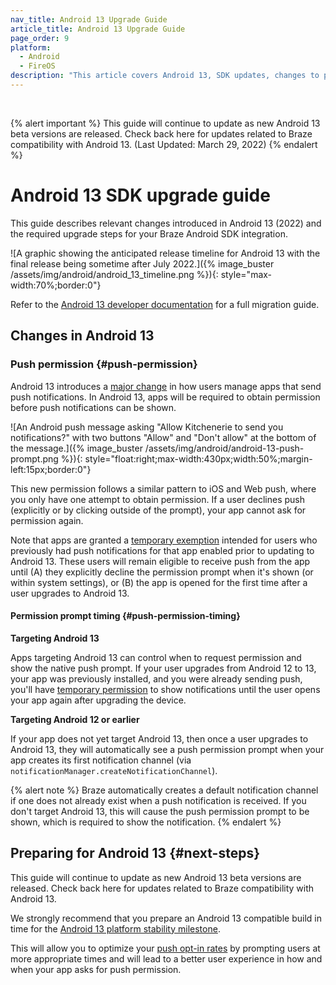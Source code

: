 ```yaml
---
nav_title: Android 13 Upgrade Guide
article_title: Android 13 Upgrade Guide
page_order: 9
platform: 
  - Android
  - FireOS
description: "This article covers Android 13, SDK updates, changes to push permission, SDK compatibility, and more."
---
```

<br>

{% alert important %}
This guide will continue to update as new Android 13 beta versions are released. Check back here for updates related to Braze compatibility with Android 13. (Last Updated: March 29, 2022)
{% endalert %}

# Android 13 SDK upgrade guide

This guide describes relevant changes introduced in Android 13 (2022) and the required upgrade steps for your Braze Android SDK integration.

![A graphic showing the anticipated release timeline for Android 13 with the final release being sometime after July 2022.]({% image_buster /assets/img/android/android_13_timeline.png %}){: style="max-width:70%;border:0"}

Refer to the [Android 13 developer documentation][2] for a full migration guide.

## Changes in Android 13

### Push permission {#push-permission}

Android 13 introduces a [major change][3] in how users manage apps that send push notifications. In Android 13, apps will be required to obtain permission before push notifications can be shown. 

![An Android push message asking "Allow Kitchenerie to send you notifications?" with two buttons "Allow" and "Don't allow" at the bottom of the message.]({% image_buster /assets/img/android/android-13-push-prompt.png %}){: style="float:right;max-width:430px;width:50%;margin-left:15px;border:0"}

This new permission follows a similar pattern to iOS and Web push, where you only have one attempt to obtain permission. If a user declines push (explicitly or by clicking outside of the prompt), your app cannot ask for permission again.

Note that apps are granted a [temporary exemption][4] intended for users who previously had push notifications for that app enabled prior to updating to Android 13. These users will remain eligible to receive push from the app until (A) they explicitly decline the permission prompt when it's shown (or within system settings), or (B) the app is opened for the first time after a user upgrades to Android 13.

#### Permission prompt timing {#push-permission-timing}

**Targeting Android 13**

Apps targeting Android 13 can control when to request permission and show the native push prompt. If your user upgrades from Android 12 to 13, your app was previously installed, and you were already sending push, you'll have [temporary permission][4] to show notifications until the user opens your app again after upgrading the device.

**Targeting Android 12 or earlier**

If your app does not yet target Android 13, then once a user upgrades to Android 13, they will automatically see a push permission prompt when your app creates its first notification channel (via `notificationManager.createNotificationChannel`). 

{% alert note %}
Braze automatically creates a default notification channel if one does not already exist when a push notification is received. If you don't target Android 13, this will cause the push permission prompt to be shown, which is required to show the notification.
{% endalert %}

## Preparing for Android 13 {#next-steps}

This guide will continue to update as new Android 13 beta versions are released. Check back here for updates related to Braze compatibility with Android 13.

We strongly recommend that you prepare an Android 13 compatible build in time for the [Android 13 platform stability milestone][5].

This will allow you to optimize your [push opt-in rates][6] by prompting users at more appropriate times and will lead to a better user experience in how and when your app asks for push permission.

[1]: https://github.com/Appboy/appboy-android-sdk/blob/master/CHANGELOG.md#1900
[2]: https://developer.android.com/about/versions/13
[3]: https://developer.android.com/about/versions/13/changes/notification-permission
[4]: https://developer.android.com/about/versions/13/changes/notification-permission#eligibility
[5]: https://developer.android.com/about/versions/13/overview#platform_stability
[6]: https://www.braze.com/resources/articles/android-13-developer-preview-push-opt-ins-arrive-for-android-apps
